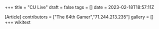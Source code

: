 +++
title = "CU Live"
draft = false
tags = []
date = 2023-02-18T18:57:11Z

[Article]
contributors = ["The 64th Gamer","71.244.213.235"]
gallery = []
+++
wikitext